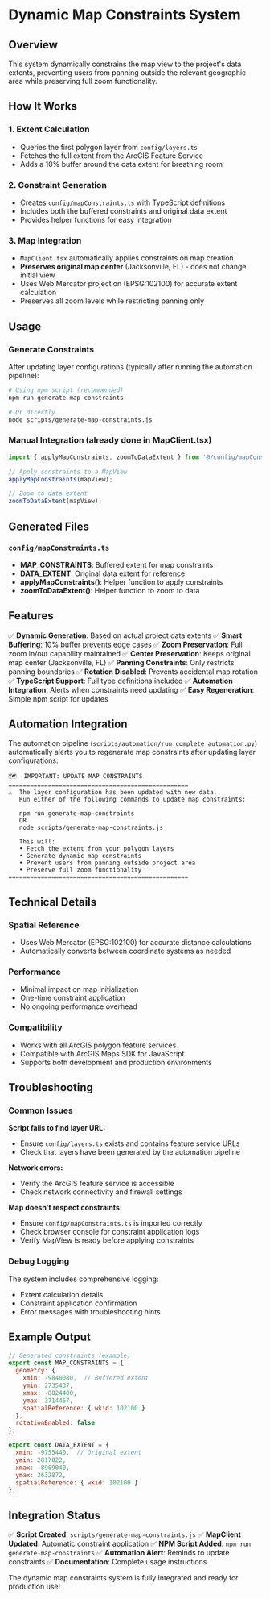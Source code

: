 # Dynamic Map Constraints System

## Overview

This system dynamically constrains the map view to the project's data extents, preventing users from panning outside the relevant geographic area while preserving full zoom functionality.

## How It Works

### 1. **Extent Calculation**
- Queries the first polygon layer from `config/layers.ts`
- Fetches the full extent from the ArcGIS Feature Service
- Adds a 10% buffer around the data extent for breathing room

### 2. **Constraint Generation**
- Creates `config/mapConstraints.ts` with TypeScript definitions
- Includes both the buffered constraints and original data extent
- Provides helper functions for easy integration

### 3. **Map Integration**
- `MapClient.tsx` automatically applies constraints on map creation
- **Preserves original map center** (Jacksonville, FL) - does not change initial view
- Uses Web Mercator projection (EPSG:102100) for accurate extent calculation
- Preserves all zoom levels while restricting panning only

## Usage

### Generate Constraints
After updating layer configurations (typically after running the automation pipeline):

```bash
# Using npm script (recommended)
npm run generate-map-constraints

# Or directly
node scripts/generate-map-constraints.js
```

### Manual Integration (already done in MapClient.tsx)
```typescript
import { applyMapConstraints, zoomToDataExtent } from '@/config/mapConstraints';

// Apply constraints to a MapView
applyMapConstraints(mapView);

// Zoom to data extent
zoomToDataExtent(mapView);
```

## Generated Files

### `config/mapConstraints.ts`
- **MAP_CONSTRAINTS**: Buffered extent for map constraints
- **DATA_EXTENT**: Original data extent for reference
- **applyMapConstraints()**: Helper function to apply constraints
- **zoomToDataExtent()**: Helper function to zoom to data

## Features

✅ **Dynamic Generation**: Based on actual project data extents
✅ **Smart Buffering**: 10% buffer prevents edge cases
✅ **Zoom Preservation**: Full zoom in/out capability maintained
✅ **Center Preservation**: Keeps original map center (Jacksonville, FL)
✅ **Panning Constraints**: Only restricts panning boundaries
✅ **Rotation Disabled**: Prevents accidental map rotation
✅ **TypeScript Support**: Full type definitions included
✅ **Automation Integration**: Alerts when constraints need updating
✅ **Easy Regeneration**: Simple npm script for updates

## Automation Integration

The automation pipeline (`scripts/automation/run_complete_automation.py`) automatically alerts you to regenerate map constraints after updating layer configurations:

```
🗺️  IMPORTANT: UPDATE MAP CONSTRAINTS
==================================================
⚠️  The layer configuration has been updated with new data.
   Run either of the following commands to update map constraints:

   npm run generate-map-constraints
   OR
   node scripts/generate-map-constraints.js

   This will:
   • Fetch the extent from your polygon layers
   • Generate dynamic map constraints
   • Prevent users from panning outside project area
   • Preserve full zoom functionality
==================================================
```

## Technical Details

### Spatial Reference
- Uses Web Mercator (EPSG:102100) for accurate distance calculations
- Automatically converts between coordinate systems as needed

### Performance
- Minimal impact on map initialization
- One-time constraint application
- No ongoing performance overhead

### Compatibility
- Works with all ArcGIS polygon feature services
- Compatible with ArcGIS Maps SDK for JavaScript
- Supports both development and production environments

## Troubleshooting

### Common Issues

**Script fails to find layer URL:**
- Ensure `config/layers.ts` exists and contains feature service URLs
- Check that layers have been generated by the automation pipeline

**Network errors:**
- Verify the ArcGIS feature service is accessible
- Check network connectivity and firewall settings

**Map doesn't respect constraints:**
- Ensure `config/mapConstraints.ts` is imported correctly
- Check browser console for constraint application logs
- Verify MapView is ready before applying constraints

### Debug Logging
The system includes comprehensive logging:
- Extent calculation details
- Constraint application confirmation
- Error messages with troubleshooting hints

## Example Output

```javascript
// Generated constraints (example)
export const MAP_CONSTRAINTS = {
  geometry: {
    xmin: -9840080,  // Buffered extent
    ymin: 2735437,
    xmax: -8824400,
    ymax: 3714457,
    spatialReference: { wkid: 102100 }
  },
  rotationEnabled: false
};

export const DATA_EXTENT = {
  xmin: -9755440,  // Original extent
  ymin: 2817022,
  xmax: -8909040,
  ymax: 3632872,
  spatialReference: { wkid: 102100 }
};
```

## Integration Status

✅ **Script Created**: `scripts/generate-map-constraints.js`
✅ **MapClient Updated**: Automatic constraint application
✅ **NPM Script Added**: `npm run generate-map-constraints`
✅ **Automation Alert**: Reminds to update constraints
✅ **Documentation**: Complete usage instructions

The dynamic map constraints system is fully integrated and ready for production use!